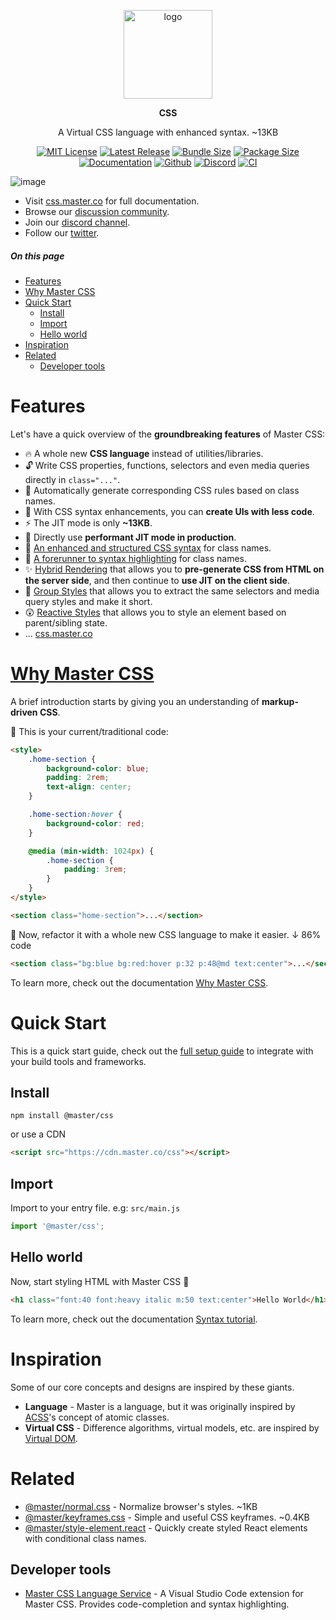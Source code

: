 <br><br>
<div align="center">

<p align="center">
    <img src="https://raw.githubusercontent.com/master-co/package/document/images/logo-and-text.svg" alt="logo" width="142">
</p>
<p align="center">
    <b><!-- name -->CSS<!----></b>
</p>
<p align="center"><!-- package.description -->A Virtual CSS language with enhanced syntax. ~13KB<!----></p>

[![MIT License](https://flat.badgen.net/github/license/master-co/css?color=yellow)](https://github.com/master-co/css/blob/main/LICENSE)
[![Latest Release](https://flat.badgen.net/npm/v/@master/css?icon=npm&label&color=yellow)](https://www.npmjs.com/package/@master/css)
[![Bundle Size](https://flat.badgen.net/bundlephobia/minzip/@master/css?icon=packagephobia&label&color=yellow)](https://bundlephobia.com/package/@master/css 'gzip bundle size (including dependencies)')
[![Package Size](https://flat.badgen.net/badgesize/brotli/https://cdn.jsdelivr.net/npm/@master/css?icon=jsdelivr&label&color=yellow)](https://unpkg.com/@master/css 'brotli package size (without dependencies)')
[![Documentation](https://flat.badgen.net/badge/icon/Documentation?icon=awesome&label&color=yellow)](https://css.master.co)
[![Github](https://flat.badgen.net/badge/icon/master-co%2Fcss?icon=github&label&color=yellow)](https://github.com/master-co/css)
[![Discord](https://flat.badgen.net/badge/icon/discord?icon=discord&label&color=yellow)](https://discord.gg/sZNKpAAAw6)
[![CI](https://flat.badgen.net/github/status/master-co/css/main/ci/circleci?icon=circleci)](https://circleci.com/gh/master-co/workflows/css/tree/main)

</div>

![image](https://raw.githubusercontent.com/master-co/css-language-service/alpha/images/cover.jpg)

- Visit [css.master.co](https://css.master.co) for full documentation.
- Browse our [discussion community](https://github.com/master-co/css/discussions).
- Join our [discord channel](https://discord.gg/sZNKpAAAw6).
- Follow our [twitter](https://twitter.com/mastercorg).

##### On this page

- [Features](#features)
- [Why Master CSS](#why-master-css)
- [Quick Start](#quick-start)
  - [Install](#install)
  - [Import](#import)
  - [Hello world](#hello-world)
- [Inspiration](#inspiration)
- [Related](#related)
  - [Developer tools](#developer-tools)

# Features
Let's have a quick overview of the **groundbreaking features** of Master CSS:

- 🔥 A whole new **CSS language** instead of utilities/libraries.
- 🔓 Write CSS properties, functions, selectors and even media queries directly in `class="..."`.
- 🧠 Automatically generate corresponding CSS rules based on class names.
- 🍬 With CSS syntax enhancements, you can **create UIs with less code**.
- ⚡️ The JIT mode is only **~13KB**.
- 💖 Directly use **performant JIT mode in production**.
- 🧬 [An enhanced and structured CSS syntax](https://docs.master.co/css/syntax-tutorial) for class names.
- 🌈 [A forerunner to syntax highlighting](https://docs.master.co/css/why-master-css#a-forerunner-to-syntax-highlighting) for class names.
- ✨ [Hybrid Rendering](https://docs.master.co/css/hybrid-rendering) that allows you to **pre-generate CSS from HTML on the server side**, and then continue to **use JIT on the client side**.
- 🤩 [Group Styles](https://docs.master.co/css/syntax-tutorial#group-styles) that allows you to extract the same selectors and media query styles and make it short.
- 😲 [Reactive Styles](https://docs.master.co/css/syntax-tutorial#style-an-element-based-on-target-state) that allows you to style an element based on parent/sibling state.
- ... [css.master.co ](https://css.master.co)

# [Why Master CSS](https://docs.master.co/css/why-master-css)
A brief introduction starts by giving you an understanding of **markup-driven CSS**.

🙁 This is your current/traditional code:
```html
<style>
    .home-section {
        background-color: blue;
        padding: 2rem;
        text-align: center;
    }

    .home-section:hover {
        background-color: red;
    }

    @media (min-width: 1024px) {
        .home-section {
            padding: 3rem;
        }
    }
</style>

<section class="home-section">...</section>
```
🤩 Now, refactor it with a whole new CSS language to make it easier. ↓ 86% code
```html
<section class="bg:blue bg:red:hover p:32 p:48@md text:center">...</section>
```
To learn more, check out the documentation [Why Master CSS](https://docs.master.co/css/why-master-css).

# Quick Start
This is a quick start guide, check out the [full setup guide](https://docs.master.co/css/setup) to integrate with your build tools and frameworks.

## Install
```shell
npm install @master/css
```
or use a CDN
```html
<script src="https://cdn.master.co/css"></script>
```

## Import
Import to your entry file. e.g: `src/main.js`
```js
import '@master/css';
```

## Hello world
Now, start styling HTML with Master CSS 🎉
```html
<h1 class="font:40 font:heavy italic m:50 text:center">Hello World</h1>
```
To learn more, check out the documentation [Syntax tutorial](https://docs.master.co/css/syntax-tutorial).

# Inspiration
Some of our core concepts and designs are inspired by these giants.
- __Language__ - Master is a language, but it was originally inspired by [ACSS](https://acss.io/)'s concept of atomic classes.
- __Virtual CSS__ - Difference algorithms, virtual models, etc. are inspired by  [Virtual DOM](https://reactjs.org/docs/faq-internals.html).

# Related
- [@master/normal.css](https://github.com/master-co/normal.css) - Normalize browser's styles. ~1KB
- [@master/keyframes.css](https://github.com/master-co/keyframes.css) - Simple and useful CSS keyframes. ~0.4KB
- [@master/style-element.react](https://github.com/master-co/style-element.react) - Quickly create styled React elements with conditional class names.

## Developer tools
- [Master CSS Language Service](https://marketplace.visualstudio.com/items?itemName=masterco.master-css-language-service) - A Visual Studio Code extension for Master CSS. Provides code-completion and syntax highlighting.